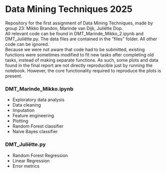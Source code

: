 # Data Mining Techniques 2025
Repository for the first assignment of Data Mining Techniques, made by group 23: Mikko Brandon, Marinde van Dijk, Juliëtte Dop.  
All relevant code can be found in DMT_Marinde_Mikko_2.ipynb and DMT_Juliëtte.py. The data files are contained in the "files" folder. All other code can be ignored.  
Because we were not aware that code had to be submitted, existing functions were sometimes modified to fit new tasks after completing old tasks, instead of making separate functions. As such, some plots and data found in the final report are not directly reproducible just by running the notebook. However, the core functionality required to reproduce the plots is present.
### DMT_Marinde_Mikko.ipynb
- Exploratory data analysis
- Data cleaning
- Imputation
- Feature engineering
- Plotting
- Random Forest classifier
- Naive Bayes classifier
### DMT_Juliëtte.py
- Random Forest Regression
- Linear Regression
- Error metrics
